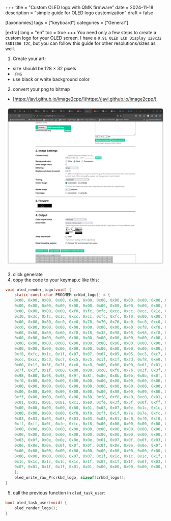 +++
title = "Custom OLED logo with QMK firmware"
date = 2024-11-18
description = "simple guide for OLED logo customization"
draft = false

[taxonomies]
tags = ["keyboard"]
categories = ["General"]

[extra]
lang = "en"
toc = true
+++
You need only a few steps to create a custom logo for your OLED screen. I have a `0.91 OLED LCD Display 128x32 SSD1306 I2C`, but you can follow this guide for other resolutions/sizes as well.

1. Create your art:
  - size should be 128 × 32 pixels
  - `.PNG`
  - use black or white background color

2. convert your png to bitmap
  - [https://javl.github.io/image2cpp/](https://javl.github.io/image2cpp/)

![settings to convert png to bitmap!](./qmk_oled_screen/create_bitmap_from_png.png "Settings")

3. click generate
4. copy the code to your keymap.c like this:
```c
void oled_render_logo(void) {
    static const char PROGMEM crkbd_logo[] = {
    0x00, 0x00, 0x00, 0x00, 0x00, 0x00, 0x00, 0x00, 0x00, 0x00, 0x00, 0x00, 0x00, 0x00, 0x00, 0x00,
    0x00, 0x00, 0x00, 0x00, 0x00, 0x00, 0x00, 0x00, 0x00, 0x00, 0x00, 0x00, 0x00, 0x00, 0x00, 0x00,
    0x00, 0x00, 0x00, 0x00, 0xf0, 0xfc, 0xfc, 0xcc, 0xcc, 0xcc, 0x1c, 0xfc, 0xfc, 0x30, 0x30, 0x30,
    0x30, 0x3c, 0xfc, 0x1c, 0xcc, 0xcc, 0xfc, 0xfc, 0xf0, 0x00, 0x00, 0x00, 0x00, 0x00, 0x00, 0x00,
    0x00, 0x00, 0x80, 0xc0, 0xe0, 0x70, 0x70, 0x70, 0xe0, 0xc0, 0xc0, 0xe0, 0x70, 0x70, 0x70, 0xe0,
    0xc0, 0x80, 0x00, 0x00, 0x00, 0x00, 0x00, 0x00, 0xe0, 0xf8, 0xf8, 0x98, 0x98, 0x38, 0xf8, 0x78,
    0x60, 0x60, 0x60, 0x60, 0xf8, 0xf8, 0x38, 0x98, 0x98, 0x98, 0xf8, 0xf8, 0xe0, 0x00, 0x00, 0x00,
    0x00, 0x00, 0x00, 0x00, 0x00, 0x00, 0x00, 0x00, 0x00, 0x00, 0x00, 0x00, 0x00, 0x00, 0x00, 0x00,
    0x00, 0x00, 0x00, 0x00, 0x00, 0x00, 0x00, 0x00, 0x00, 0x00, 0x00, 0x00, 0x00, 0x00, 0x00, 0x00,
    0x00, 0x00, 0x00, 0x00, 0x00, 0x00, 0x00, 0x00, 0x00, 0x00, 0x00, 0x00, 0x00, 0x00, 0x80, 0x80,
    0xf8, 0xfc, 0x1c, 0x1f, 0x07, 0x07, 0x07, 0x05, 0x05, 0xc5, 0xc7, 0xc7, 0xcf, 0xcc, 0xcc, 0xc0,
    0xcc, 0xcc, 0xc3, 0xc7, 0xc5, 0xc5, 0x1f, 0x1f, 0x3d, 0xf8, 0xe0, 0x00, 0x00, 0x00, 0x00, 0x00,
    0x00, 0x1f, 0x3f, 0x7f, 0xe0, 0xc0, 0x80, 0x00, 0x00, 0x01, 0x01, 0x00, 0x00, 0x80, 0xc0, 0xe0,
    0x7f, 0x3f, 0x1f, 0x00, 0x00, 0x00, 0xc0, 0xf0, 0x7b, 0x3f, 0x3f, 0x8b, 0x8b, 0x8e, 0x87, 0x98,
    0x98, 0x80, 0x98, 0x98, 0x9f, 0x8f, 0x8e, 0x8b, 0x0b, 0x0b, 0x0f, 0x0f, 0x0f, 0x3e, 0x38, 0xf8,
    0xf0, 0x00, 0x00, 0x00, 0x00, 0x00, 0x00, 0x00, 0x00, 0x00, 0x00, 0x00, 0x00, 0x00, 0x00, 0x00,
    0x00, 0x00, 0x00, 0x00, 0x00, 0x00, 0x00, 0x00, 0x00, 0x00, 0x00, 0x00, 0x00, 0x00, 0x00, 0x00,
    0x00, 0x00, 0x00, 0x00, 0x00, 0x00, 0x00, 0x00, 0x00, 0x00, 0x00, 0xfc, 0xfe, 0xff, 0x87, 0xff,
    0xff, 0x80, 0x00, 0x00, 0x00, 0x38, 0xf8, 0xf8, 0xe0, 0xc0, 0x81, 0x81, 0x01, 0x01, 0x01, 0x01,
    0x01, 0x01, 0x01, 0x81, 0xc1, 0xe0, 0xfe, 0x3f, 0x3f, 0x0f, 0xff, 0xf8, 0xf8, 0x00, 0x00, 0x00,
    0x00, 0x00, 0x00, 0x00, 0x00, 0x01, 0x03, 0x07, 0x0e, 0x1c, 0x1c, 0x0e, 0x07, 0x03, 0x01, 0x00,
    0x00, 0x00, 0x00, 0x00, 0xf0, 0xf0, 0xff, 0x1f, 0x7e, 0x7e, 0xfc, 0xc1, 0x83, 0x03, 0x03, 0x03,
    0x03, 0x03, 0x03, 0x03, 0x03, 0x03, 0x03, 0x81, 0xc0, 0xf0, 0xf0, 0x70, 0x00, 0x00, 0x00, 0x01,
    0xff, 0xff, 0x0f, 0xfe, 0xfc, 0xf8, 0x00, 0x00, 0x00, 0x00, 0x00, 0x00, 0x00, 0x00, 0x00, 0x00,
    0x00, 0x00, 0x00, 0x00, 0x00, 0x00, 0x00, 0x00, 0x00, 0x00, 0x00, 0x00, 0x00, 0x00, 0x00, 0x00,
    0x00, 0x00, 0x00, 0x00, 0x00, 0x00, 0x00, 0x00, 0x00, 0x00, 0x00, 0x00, 0x00, 0x0f, 0x0f, 0x00,
    0x03, 0x0f, 0x0e, 0x0e, 0x0e, 0x0e, 0x01, 0x07, 0x0f, 0x0f, 0x03, 0x0f, 0x0e, 0x0e, 0x0e, 0x0e,
    0x0e, 0x0e, 0x0e, 0x0f, 0x0f, 0x0f, 0x0f, 0x0e, 0x0e, 0x0e, 0x0f, 0x03, 0x03, 0x00, 0x00, 0x00,
    0x00, 0x00, 0x00, 0x00, 0x00, 0x00, 0x00, 0x00, 0x00, 0x00, 0x00, 0x00, 0x00, 0x00, 0x00, 0x00,
    0x00, 0x00, 0x00, 0x00, 0x07, 0x07, 0x1f, 0x1c, 0x1c, 0x1c, 0x1f, 0x1f, 0x1f, 0x1f, 0x1c, 0x1c,
    0x1c, 0x1c, 0x1c, 0x1c, 0x1c, 0x1f, 0x07, 0x1f, 0x1f, 0x0f, 0x03, 0x1c, 0x1c, 0x1c, 0x1c, 0x1f,
    0x07, 0x01, 0x1f, 0x1f, 0x01, 0x01, 0x00, 0x00, 0x00, 0x00, 0x00, 0x00, 0x00, 0x00, 0x00, 0x00
    };
    oled_write_raw_P(crkbd_logo, sizeof(crkbd_logo));
}


```

5. call the previous function in `oled_task_user`:
```c
bool oled_task_user(void) {
    oled_render_logo();
}
```
